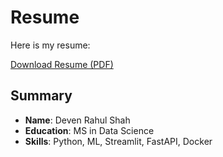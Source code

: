 # Resume

Here is my resume:

[Download Resume (PDF)](content/Deven_Shah_Resume.pdf)

## Summary
- **Name**: Deven Rahul Shah
- **Education**: MS in Data Science
- **Skills**: Python, ML, Streamlit, FastAPI, Docker
